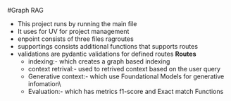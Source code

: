 #Graph RAG

* This project runs by running the main file
* It uses for UV for project management
* enpoint consists of three files ragroutes
* supportings consists additional functions that supports routes
* validations are pydantic validations for defined routes
**Routes**
  - indexing:- which creates a graph based indexing
  - context retrival:- used to retrived context based on the user query
  - Generative context:- which use Foundational Models for generative infomation\
  - Evaluation:- which has metrics f1-score and Exact match Functions
